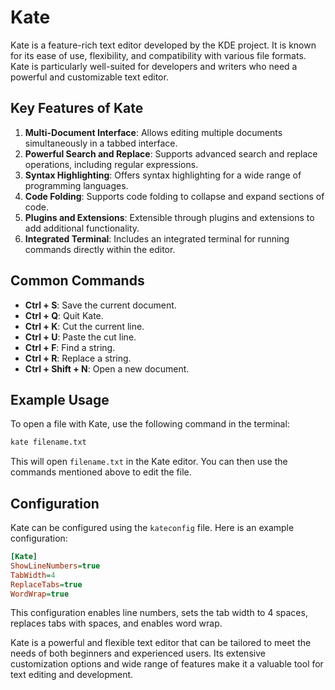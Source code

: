 # Kate

Kate is a feature-rich text editor developed by the KDE project. It is known for its ease of use, flexibility, and compatibility with various file formats. Kate is particularly well-suited for developers and writers who need a powerful and customizable text editor.

## Key Features of Kate

1. **Multi-Document Interface**: Allows editing multiple documents simultaneously in a tabbed interface.
2. **Powerful Search and Replace**: Supports advanced search and replace operations, including regular expressions.
3. **Syntax Highlighting**: Offers syntax highlighting for a wide range of programming languages.
4. **Code Folding**: Supports code folding to collapse and expand sections of code.
5. **Plugins and Extensions**: Extensible through plugins and extensions to add additional functionality.
6. **Integrated Terminal**: Includes an integrated terminal for running commands directly within the editor.

## Common Commands

- **Ctrl + S**: Save the current document.
- **Ctrl + Q**: Quit Kate.
- **Ctrl + K**: Cut the current line.
- **Ctrl + U**: Paste the cut line.
- **Ctrl + F**: Find a string.
- **Ctrl + R**: Replace a string.
- **Ctrl + Shift + N**: Open a new document.

## Example Usage

To open a file with Kate, use the following command in the terminal:

```sh
kate filename.txt
```

This will open `filename.txt` in the Kate editor. You can then use the commands mentioned above to edit the file.

## Configuration

Kate can be configured using the `kateconfig` file. Here is an example configuration:

```ini
[Kate]
ShowLineNumbers=true
TabWidth=4
ReplaceTabs=true
WordWrap=true
```

This configuration enables line numbers, sets the tab width to 4 spaces, replaces tabs with spaces, and enables word wrap.

Kate is a powerful and flexible text editor that can be tailored to meet the needs of both beginners and experienced users. Its extensive customization options and wide range of features make it a valuable tool for text editing and development.
